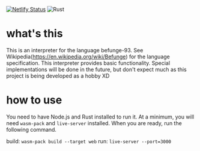 [![Netlify Status](https://api.netlify.com/api/v1/badges/4123b6e0-3d6f-4a15-8ca9-5ac9453158f7/deploy-status)](https://app.netlify.com/sites/befunge-interpreter/deploys)
![Rust](https://github.com/jpnykw/befunge-interpreter/workflows/Rust/badge.svg)

# what's this

This is an interpreter for the language befunge-93. See Wikipedia(https://en.wikipedia.org/wiki/Befunge) for the language specification. This interpreter provides basic functionality. Special implementations will be done in the future, but don't expect much as this project is being developed as a hobby XD

# how to use

You need to have Node.js and Rust installed to run it.  At a minimum, you will need `wasm-pack` and `live-server` installed. When you are ready, run the following command.

build: `wasm-pack build --target web`
run: `live-server --port=3000`
